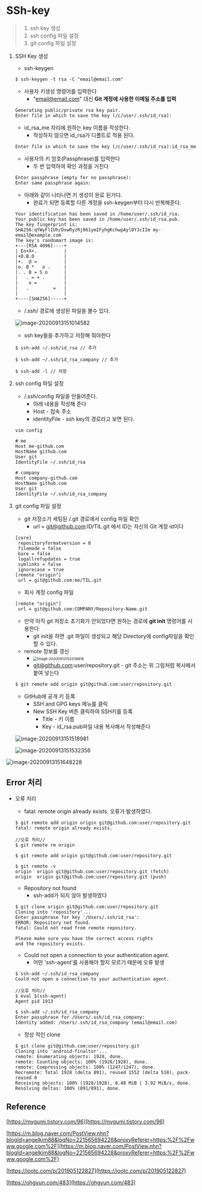 # SSh-key

> 1. ssh key 생성
> 2. ssh config 파일 설정
> 3. git config 파일 설정



1. SSH Key 생성

   * ssh-keygen

   ```
   $ ssh-keygen -t rsa -C "email@email.com"
   ```

   * 사용자 키생성 명령어를 입력한다
     * "email@email.com" 대신 **Git 계정에 사용한 이메일 주소를 입력**

   ```
   Generating public/private rsa key pair.
   Enter file in which to save the key (/c/user/.ssh/id_rsa):
   ```

   * id_rsa_me 자리에 원하는 key 이름을 작성한다.
     * 작성하지 않으면 id_rsa가 디폴트로 적용 된다.

   ```
   Enter file in which to save the key (/c/user/.ssh/id_rsa):id_rsa_me
   ```

   * 사용자의 키 암호(Passphrase)를 입력한다
     * 두 번 입력하여 확인 과정을 거친다

   ```
   Enter passphrase (empty for no passphrase): 
   Enter same passphrase again:
   ```

   * 아래와 같이 나타나면 키 생성이 완료 된거다.
     * 완료가 되면 등록할 다른 계정을 ssh-keygen부터 다시 반복해준다.

   ```
   Your identification has been saved in /home/user/.ssh/id_rsa.
   Your public key has been saved in /home/user/.ssh/id_rsa.pub.
   The key fingerprint is:
   SHA256:qYWyFlIUh/DxwRyzRj961ymIFyhgKchwpAyl0YJcIIm my-email@example.com
   The key's randomart image is:
   +---[RSA 4096]----+
   | Eo+X+.          |
   |+O.B.O           |
   |+.  @ =          |
   |o. B *   o .     |
   |. . B = S o      |
   |   . = + .       |
   |    o =          |
   |   .         =   |
   |                 |
   +----[SHA256]-----+
   ```

   * /.ssh/ 경로에 생성된 파일을 볼수 있다.

   ![image-20200913151014582](SSh-key.assets/image-20200913151014582.png) 

   * ssh key들을 추가하고 저장해 줘야한다

   ```
   $ ssh-add ~/.ssh/id_rsa // 추가
   
   $ ssh-add ~/.ssh/id_rsa_company // 추가
   
   $ ssh-add -l // 저장
   ```

   

2. ssh config 파일 설정

   * /.ssh/config 파일을 만들어준다.
     * 아래 내용을 작성해 준다
     * Host - 접속 주소
     * identityFile - ssh key의 경로라고 보면 된다.

   ```
   vim config
   ```

   ```
   # me
   Host me-github.com
   HostName github.com
   User git
   IdentityFile ~/.ssh/id_rsa
   
   # company
   Host company-github.com
   HostName github.com
   User git
   IdentityFile ~/.ssh/id_rsa_company
   ```

   

3. git config 파일 설정

   * git 저장소가 세팅된 /.git 경로에서 config 파일 확인
     * url = git@github.com:ID/TIL.git 에서 ID는 자신의 Git 계정 id이다

   ```
   [core]
   	repositoryformatversion = 0
   	filemode = false
   	bare = false
   	logallrefupdates = true
   	symlinks = false
   	ignorecase = true
   [remote "origin"]
   	url = git@github.com:me/TIL.git
   ```

   * 회사 계정 config 파일

   ```
   [remote "origin"]
   	url = git@github.com:COMPANY/Repository-Name.git
   ```

   * 만약 아직 git 저장소 초기화가 안되었다면 원하는 경로에 **git init** 명령어를 사용한다
     * git init을 하면 .git 파일이 생성되고 해당 Directory에 config파일을 확인할 수 있다.
   * remote 정보를 갱신
     * <img src="SSh-key.assets/image-20200913153338818.png" alt="image-20200913153338818" style="zoom: 67%;" /> 
     * git@github.com:user/repository.git - git 주소는 위 그림처럼 복사해서 붙여 넣는다

   ```
   $ git remote add origin git@github.com:user/repository.git
   ```

   

   * GitHub에 공개 키 등록
     * SSH and GPG keys 메뉴를 클릭
     * New SSH Key 버튼 클릭하여 SSH키를 등록
       * Title - 키 이름
       * Key - id_rsa.pub파일 내용 복사해서 작성해준다

   ![image-20200913151518981](SSh-key.assets/image-20200913151518981.png)

   ![image-20200913151532356](SSh-key.assets/image-20200913151532356.png)

![image-20200913151648228](SSh-key.assets/image-20200913151648228.png)





## Error 처리

* 오류 처리

  * fatal: remote origin already exists. 오류가 발생하였다.

  ```
  $ git remote add origin origin git@github.com:user/repository.git
  fatal: remote origin already exists.
  
  //오류 처리//
  $ git remote rm origin
  
  $ git remote add origin git@github.com:user/repository.git
  
  $ git remote -v
  origin  origin git@github.com:user/repository.git (fetch)
  origin  origin git@github.com:user/repository.git (push)
  ```

  * Repository not found
    * ssh-add가 되지 않아 발생하였다

  ```
  $ git clone origin git@github.com:user/repository.git
  Cloning into 'repository'...
  Enter passphrase for key '/Users/.ssh/id_rsa':
  ERROR: Repository not found.
  fatal: Could not read from remote repository.
  
  Please make sure you have the correct access rights
  and the repository exists.
  ```

  * Could not open a connection to your authentication agent.
    * 어떤 'ssh-agent'를 사용해야 할지 모르기 때문에 오류 발생 

  ```
  $ ssh-add ~/.ssh/id_rsa_company
  Could not open a connection to your authentication agent.
  
  //오류 처리//
  $ eval $(ssh-agent)
  Agent pid 1913
  
  $ ssh-add ~/.ssh/id_rsa_company
  Enter passphrase for /Users/.ssh/id_rsa_company:
  Identity added: /Users/.ssh/id_rsa_company (email@email.com)
  ```

  * 정상 적인 clone

  ```
  $ git clone git@github.com:user/repository.git
  Cloning into 'android-finaltor'...
  remote: Enumerating objects: 1928, done.
  remote: Counting objects: 100% (1928/1928), done.
  remote: Compressing objects: 100% (1247/1247), done.
  Recremote: Total 1928 (delta 891), reused 1552 (delta 518), pack-reused 0
  Receiving objects: 100% (1928/1928), 6.48 MiB | 3.92 MiB/s, done.
  Resolving deltas: 100% (891/891), done.
  ```



## Reference

[https://mygumi.tistory.com/96](https://mygumi.tistory.com/96)

[https://m.blog.naver.com/PostView.nhn?blogId=angelkim88&logNo=221565694228&proxyReferer=https:%2F%2Fwww.google.com%2F](https://m.blog.naver.com/PostView.nhn?blogId=angelkim88&logNo=221565694228&proxyReferer=https:%2F%2Fwww.google.com%2F)

[https://jootc.com/p/201905122827](https://jootc.com/p/201905122827)

[https://ohgyun.com/483](https://ohgyun.com/483)